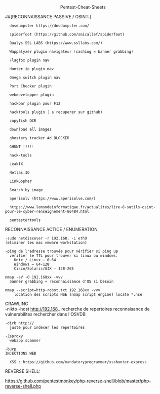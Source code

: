 <p align="center">
  Pentest-Cheat-Sheets<br>
</p>

##[RECONNAISSANCE PASSIVE / OSINT:]

      dnsdumpster https://dnsdumpster.com/
      
      spiderfoot (https://github.com/smicallef/spiderfoot)
      
      Qualys SSL LABS (https://www.ssllabs.com/)
      
      Wappalyzer plugin navigateur (caching = banner grabbing)
      
      Flagfox plugin nav
      
      Hunter.io plugin nav
      
      Omega switch plugin nav
      
      Port Checker plugin
      
      webdevelopper plugin
      
      hackbar plugin pour F12
      
      hacktools plugin ( a recuperer sur github)
      
      copyfish OCR
      
      download all images
      
      ghostery tracker Ad BLOCKER
      
      GHUNT !!!!!
      
      hack-tools
      
      LeakIX
      
      Netlas.IO
      
      LinkGopher
      
      Search by image
      
      aperisolv (https://www.aperisolve.com/)
      
      https://www.lemondeinformatique.fr/actualites/lire-8-outils-osint-pour-le-cyber-renseignement-80484.html

      pentestertools




RECONNAISSANCE ACTICE / ENUMERATION

    -sudo netdiscover -r 192.168. -i eth0
    (eliminer les mac vmware workstation)
    
    -ping de l'adresse trouvée pour vérifier si ping up 
      vérifier le TTL pour trouver si linux ou windows:
        Unix / Linux – 0-64
        Windows – 64-128
        Cisco/Solaris/AIX – 128-265
    
    nmap -sV -O 192.168xx -vvv
      banner grabbing + reconnaissance d'OS si besoin
    
    nmap --script=http-robot.txt 192.168xx -vvv
        location des scripts NSE (nmap script engine) locate *.nse
CRAWLING    
    -nikto -host http://192.168..
      recherche de repertoires
      reconnaisance de vulnerabilites
      rechercher dans l'OSVDB
    
    -dirb http:// 
      juste pour indexer les repertoires
    
    -Zaproxy
      webapp scanner
      
    -burp
    INJECTIONS WEB
    
      XSS : https://github.com/mandatoryprogrammer/xsshunter-express

REVERSE SHELL:

https://github.com/pentestmonkey/php-reverse-shell/blob/master/php-reverse-shell.php





